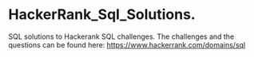 # HackerRank_Sql_Solutions.
SQL solutions to Hackerank SQL challenges.
The challenges and the questions can be found here: https://www.hackerrank.com/domains/sql

